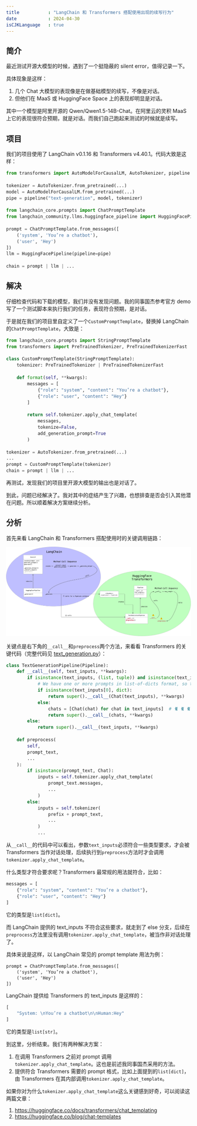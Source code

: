 ```yaml
---
title           : "LangChain 和 Transformers 搭配使用出现的续写行为"
date            : 2024-04-30
isCJKLanguage   : true
---
```


## 简介

最近测试开源大模型的时候，遇到了一个挺隐蔽的 silent error，值得记录一下。

具体现象是这样：
1. 几个 Chat 大模型的表现像是在做基础模型的续写，不像是对话。
2. 但他们在 MaaS 或 HuggingFace Space 上的表现却明显是对话。

其中一个模型是阿里开源的 Qwen/Qwen1.5-14B-Chat。在阿里云的灵积 MaaS 上它的表现很符合预期，就是对话。而我们自己跑起来测试的时候就是续写。

## 项目

我们的项目使用了 LangChain v0.1.16 和 Transformers v4.40.1。代码大致是这样：

```python
from transformers import AutoModelForCausalLM, AutoTokenizer, pipeline

tokenizer = AutoTokenizer.from_pretrained(...)
model = AutoModelForCausalLM.from_pretrained(...)
pipe = pipeline("text-generation", model, tokenizer)

from langchain_core.prompts import ChatPromptTemplate
from langchain_community.llms.huggingface_pipeline import HuggingFacePipeline

prompt = ChatPromptTemplate.from_messages([
    ('system', 'You’re a chatbot'),
    ('user', 'Hey')
])
llm = HuggingFacePipeline(pipeline=pipe)

chain = prompt | llm | ...
```

## 解决

仔细检查代码和下载的模型，我们并没有发现问题。我的同事国杰参考官方 demo 写了一个测试脚本来执行我们的任务，表现符合预期，是对话。

于是就在我们的项目里自定义了一个`CustomPromptTemplate`，替换掉 LangChain 的`ChatPromptTemplate`，大致是：
```python
from langchain_core.prompts import StringPromptTemplate
from transformers import PreTrainedTokenizer, PreTrainedTokenizerFast

class CustomPromptTemplate(StringPromptTemplate):
    tokenizer: PreTrainedTokenizer | PreTrainedTokenizerFast

    def format(self, **kwargs):
        messages = [
            {"role": "system", "content": "You’re a chatbot"},
            {"role": "user", "content": "Hey"}
        ]

        return self.tokenizer.apply_chat_template(
            messages,
            tokenize=False,
            add_generation_prompt=True
        )

tokenizer = AutoTokenizer.from_pretrained(...)
...
prompt = CustomPromptTemplate(tokenizer)
chain = prompt | llm | ...
```

再测试，发现我们的项目里开源大模型的输出也是对话了。

到此，问题已经解决了。我对其中的症结产生了兴趣，也想排查是否会引入其他潜在问题。所以顺着解决方案继续分析。

## 分析

首先来看 LangChain 和 Transformers 搭配使用时的关键调用链路：

![Call Sequence](images/Call-Sequence.png)

关键点是右下角的`__call__`和`preprocess`两个方法，来看看 Transformers 的关键代码（完整代码见 [text_generation.py](https://github.com/huggingface/Transformers/blob/c712d05aa8fc8ba3ebe465079bd377d2dc9c2e07/src/Transformers/pipelines/text_generation.py#L246)）：
```python
class TextGenerationPipeline(Pipeline):
    def __call__(self, text_inputs, **kwargs):
        if isinstance(text_inputs, (list, tuple)) and isinstance(text_inputs[0], (list, tuple, dict)):
            # We have one or more prompts in list-of-dicts format, so this is chat mode
            if isinstance(text_inputs[0], dict):
                return super().__call__(Chat(text_inputs), **kwargs)
            else:
                chats = [Chat(chat) for chat in text_inputs]  # 🐈 🐈 🐈
                return super().__call__(chats, **kwargs)
        else:
            return super().__call__(text_inputs, **kwargs)

    def preprocess(
        self,
        prompt_text,
		...
    ):
        if isinstance(prompt_text, Chat):
            inputs = self.tokenizer.apply_chat_template(
                prompt_text.messages,
				...
            )
        else:
            inputs = self.tokenizer(
                prefix + prompt_text,
                ...
            )
        	...
```
从`__call__`的代码中可以看出，参数`text_inputs`必须符合一些类型要求，才会被 Transformers 当作对话处理，后续执行到`preprocess`方法时才会调用`tokenizer.apply_chat_template`。

什么类型才符合要求呢？Transformers 最常规的用法就符合，比如：
```python
messages = [
    {"role": "system", "content": "You’re a chatbot"},
    {"role": "user", "content": "Hey"}
]
```
它的类型是`list[dict]`。

而 LangChain 提供的 text_inputs 不符合这些要求，就走到了 else 分支，后续在`preprocess`方法里没有调用`tokenizer.apply_chat_template`，被当作非对话处理了。

具体来说是这样，以 LangChain 常见的 prompt template 用法为例：
```
prompt = ChatPromptTemplate.from_messages([
    ('system', 'You’re a chatbot'),
    ('user', 'Hey')
])
```

LangChain 提供给 Transformers 的 text_inputs 是这样的：
```python
[
	"System: \nYou’re a chatbot\n\nHuman:Hey"
]
```
它的类型是`list[str]`。

到这里，分析结束。我们有两种解决方案：
1. 在调用 Transformers 之前对 prompt 调用`tokenizer.apply_chat_template`。这也是前述我同事国杰采用的方法。
2. 提供符合 Transformers 需要的 prompt 格式，比如上面提到的`list[dict]`，由 Transformers 在其内部调用`tokenizer.apply_chat_template`。

如果你对为什么`tokenizer.apply_chat_template`这么关键感到好奇，可以阅读这两篇文章：
1. https://huggingface.co/docs/transformers/chat_templating
2. https://huggingface.co/blog/chat-templates

